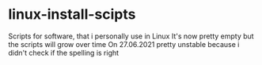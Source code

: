 # linux-install-scipts
Scripts for software, that i personally use in Linux
It's now pretty empty but the scripts will grow over time
On 27.06.2021 pretty unstable because i didn't check if the spelling is right
